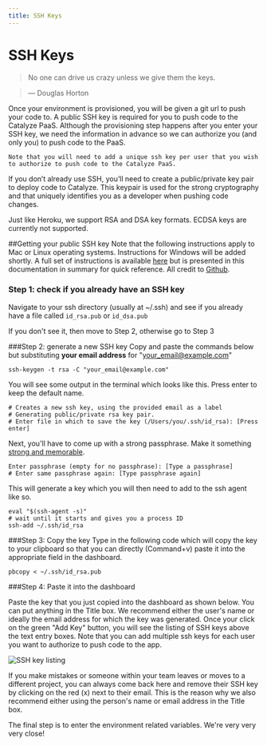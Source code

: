 ```yaml
---
title: SSH Keys
---
```


# SSH Keys

> No one can drive us crazy unless we give them the keys.

> — Douglas Horton

Once your environment is provisioned, you will be given a git url to push your code to. A public SSH key is required for you to push code to the Catalyze PaaS. Although the provisioning step happens after you enter your SSH key, we need the information in advance so we can authorize you (and only you) to push code to the PaaS.

```
Note that you will need to add a unique ssh key per user that you wish to authorize to push code to the Catalyze PaaS.
```

If you don’t already use SSH, you’ll need to create a public/private key pair to deploy code to Catalyze. This keypair is used for the strong cryptography and that uniquely identifies you as a developer when pushing code changes.

Just like Heroku, we support RSA and DSA key formats. ECDSA keys are currently not supported.

##Getting your public SSH key
Note that the following instructions apply to Mac or Linux operating systems. Instructions for Windows will be added shortly. A full set of instructions is available [here](https://help.github.com/articles/generating-ssh-keys) but is presented in this documentation in summary for quick reference. All credit to [Github](http://www.github.com).

### Step 1: check if you already have an SSH key

Navigate to your ssh directory (usually at ~/.ssh) and see if you already have a file called `id_rsa.pub` or `id_dsa.pub`

If you don't see it, then move to Step 2, otherwise go to Step 3

###Step 2: generate a new SSH key
Copy and paste the commands below but substituting **your email address** for "your_email@example.com"

```
ssh-keygen -t rsa -C "your_email@example.com"
```

You will see some output in the terminal which looks like this. Press enter to keep the default name.

```
# Creates a new ssh key, using the provided email as a label
# Generating public/private rsa key pair.
# Enter file in which to save the key (/Users/you/.ssh/id_rsa): [Press enter]
```

Next, you'll have to come up with a strong passphrase. Make it something [strong and memorable](http://xkcd.com/936/).

```
Enter passphrase (empty for no passphrase): [Type a passphrase]
# Enter same passphrase again: [Type passphrase again]
```
This will generate a key which you will then need to add to the ssh agent like so.

```
eval "$(ssh-agent -s)"
# wait until it starts and gives you a process ID
ssh-add ~/.ssh/id_rsa
```

###Step 3: Copy the key
Type in the following code which will copy the key to your clipboard so that you can directly (Command+v) paste it into the appropriate field in the dashboard.

```
pbcopy < ~/.ssh/id_rsa.pub
```

###Step 4: Paste it into the dashboard

Paste the key that you just copied into the dashboard as shown below.
You can put anything in the Title box. We recommend either the user's name or ideally the email address for which the key was generated. Once your click on the green "Add Key" button, you will see the listing of SSH keys above the text entry boxes. Note that you can add multiple ssh keys for each user you want to authorize to push code to the app.

![SSH key listing](/assets/img/pics/26.ssh.keys.entered.png)

If you make mistakes or someone within your team leaves or moves to a different project, you can always come back here and remove their SSH key by clicking on the red (x) next to their email. This is the reason why we also recommend either using the person's name or email address in the Title box.

The final step is to enter the environment related variables. We're very very very close!


